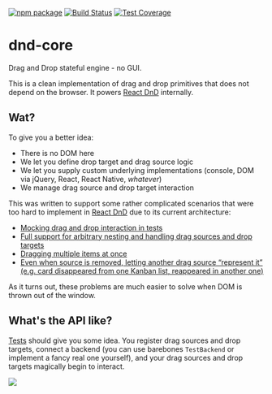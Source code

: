 [![npm package](https://img.shields.io/npm/v/dnd-core.svg?style=flat-square)](https://www.npmjs.org/package/dnd-core)
[![Build Status](https://travis-ci.org/react-dnd/dnd-core.svg?branch=main)](https://travis-ci.org/react-dnd/dnd-core)
[![Test Coverage](https://codeclimate.com/github/react-dnd/dnd-core/badges/coverage.svg)](https://codeclimate.com/github/react-dnd/dnd-core)

# dnd-core

Drag and Drop stateful engine - no GUI.

This is a clean implementation of drag and drop primitives that does not depend on the browser.
It powers [React DnD](https://github.com/react-dnd/react-dnd) internally.

## Wat?

To give you a better idea:

- There is no DOM here
- We let you define drop target and drag source logic
- We let you supply custom underlying implementations (console, DOM via jQuery, React, React Native, _whatever_)
- We manage drag source and drop target interaction

This was written to support some rather complicated scenarios that were too hard to implement in [React DnD](https://github.com/react-dnd/react-dnd) due to its current architecture:

- [Mocking drag and drop interaction in tests](https://github.com/react-dnd/react-dnd/issues/55)
- [Full support for arbitrary nesting and handling drag sources and drop targets](https://github.com/react-dnd/react-dnd/issues/87)
- [Dragging multiple items at once](https://github.com/react-dnd/react-dnd/issues/14)
- [Even when source is removed, letting another drag source “represent it” (e.g. card disappeared from one Kanban list, reappeared in another one)](https://github.com/react-dnd/react-dnd/pull/64#issuecomment-76118757)

As it turns out, these problems are much easier to solve when DOM is thrown out of the window.

## What's the API like?

[Tests](https://github.com/react-dnd/dnd-core/tree/main/test) should give you some idea. You register drag sources and drop targets, connect a backend (you can use barebones `TestBackend` or implement a fancy real one yourself), and your drag sources and drop targets magically begin to interact.

![](http://i.imgur.com/6l8CpxZ.png)
